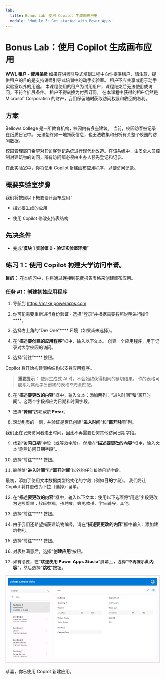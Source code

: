 ```yaml
---
lab:
  title: Bonus Lab：使用 Copilot 生成画布应用
  module: 'Module 3: Get started with Power Apps'
---
```


# Bonus Lab：使用 Copilot 生成画布应用

**WWL 租户 - 使用条款** 如果在讲师引导式培训过程中向你提供租户，请注意，提供租户的目的是支持讲师引导式培训中的动手实验室。 租户不应共享或用于动手实验室以外的用途。 本课程使用的租户为试用租户，课程结束后无法使用或访问，不符合扩展条件。 租户不得转换为付费订阅。 在本课程中获得的租户仍然是 Microsoft Corporation 的财产，我们保留随时获取访问权限和收回的权利。 

## 方案

Bellows College 是一所教育机构，校园内有多座建筑。 当前，校园访客被记录在纸质日记中。 无法始终如一地捕获信息，也无法收集和分析有关整个校园的访问数据。

校园管理部门希望对其访客登记系统进行现代化改造。在该系统中，由安全人员控制对建筑物的访问，所有访问都必须由主办人预先登记和记录。

在此实验室中，你将使用 Copilot 新建画布应用程序，以便访问记录。 

## 概要实验室步骤

我们将按照以下概要设计画布应用：

- 描述要生成的应用

- 使用 Copilot 修改支持表结构

 ## 先决条件

- 完成“**模块 1 实验室 0 - 验证实验室环境**”

## 练习 1：使用 Copilot 构建大学访问申请。

**目的：** 在本练习中，你将通过连接到花费报告表格来创建画布应用。

### 任务 \#1：创建初始应用程序

1. 导航到 https://make.powerapps.com

2. 你可能需要重新进行身份验证 - 选择“登录”并根据需要按照说明进行操作****。

3. 选择右上角的“Dev One”**** 环境（如果尚未选择）。

4. 在“**描述要创建的应用程序**”框中，输入以下文本。 创建一个应用程序，用于记录对大学校园的访问。 

5. 选择“前往”**** 按钮。

Copilot 将开始构建表格结构以支持应用程序。 

> **重要提示：** 使用生成式 AI 时，不会始终获得相同的确切结果。 你的表格可能与为其他学生创建的表格不完全匹配。 

6. 在“**描述要更改的内容**”框中，输入文本：添加两列：“进入时间”和“离开时间”。这两个字段都应为日期和时间字段。  

7. 选择“**转到**”按钮或按 **Enter**。 

8. 滚动到表的一侧，并验证是否已创建“**进入时间**”和“**离开时间**”列。 

我们正在记录访问者进出时间，因此不再需要任何其他访问日期字段。 

9. 找到“**访问日期**”字段（或等效字段），然后在“**描述要更改的内容**”框中，输入文本“删除访问日期字段”。 

10. 选择“前往”**** 按钮。 

11. 删除除“**进入时间**”和“**离开时间**”以外的任何其他日期字段。 

最初，添加了使用文本数据类型格式化的字段（例如**目的**字段）。 我们将让 Copilot 将其更改为下拉（选择）菜单。 

12. 在“**描述要更改的内容**”框中，输入以下文本：使用以下选项将“用途”字段更改为选项菜单：校园参观，招聘会，会见教授，学生辅导，其他。 

13. 选择“前往”**** 按钮。 

14. 由于我们还希望捕获建筑物编号，请在“**描述要更改的内容**”框中输入：添加建筑物列。 

15. 选择“前往”**** 按钮。 

16. 对表格满意后，选择“**创建应用**”按钮。 

17. 如有必要，在“**欢迎使用 Power Apps Studio**”屏幕上，选择“**不再显示此内容**”，然后选择“**跳过**”按钮。 

![](media/bonus-lab-copilot-01.png)

恭喜，你已使用 Copilot 新建应用。 
